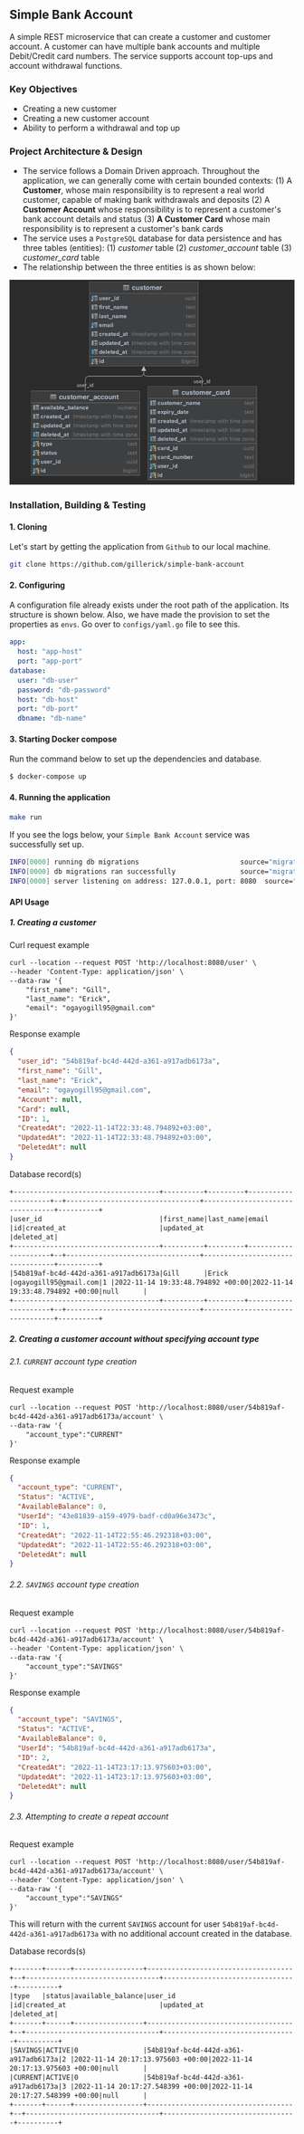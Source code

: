 ## Simple Bank Account

A simple REST microservice that can create a customer and customer account. A customer can have multiple bank accounts
and multiple Debit/Credit card numbers. The service supports account top-ups and account withdrawal functions.

### Key Objectives

- Creating a new customer
- Creating a new customer account
- Ability to perform a withdrawal and top up

### Project Architecture & Design

- The service follows a Domain Driven approach. Throughout the
  application,
  we can generally come with certain bounded contexts: (1) A **Customer**, whose main responsibility is to
  represent a real world customer, capable of making bank withdrawals and deposits (2) A **Customer Account** whose
  responsibility is to represent a customer's bank account details and status (3) **A Customer Card** whose main
  responsibility
  is to represent a customer's bank cards
- The service uses a `PostgreSQL` database for data persistence and has three tables (entities): (1) _customer_ table (2)
  _customer_account_ table (3) _customer_card_ table
- The relationship between the three entities is as shown below:

![img_1.png](img_1.png)

### Installation, Building & Testing

#### 1. Cloning

Let's start by getting the application from `Github` to our local machine.

```bash
git clone https://github.com/gillerick/simple-bank-account
```

#### 2. Configuring

A configuration file already exists under the root path of the application. Its structure is shown below. Also, we
have made the provision to set the properties as `envs`. Go over to ``configs/yaml.go`` file to see this.

```yaml
app:
  host: "app-host"
  port: "app-port"
database:
  user: "db-user"
  password: "db-password"
  host: "db-host"
  port: "db-port"
  dbname: "db-name"
```

#### 3. Starting Docker compose

Run the command below to set up the dependencies and database.

```bash
$ docker-compose up
```

#### 4. Running the application

```bash
make run
```

If you see the logs below, your `Simple Bank Account` service was successfully set up.

```bash
INFO[0000] running db migrations                         source="migrations.go:10"
INFO[0000] db migrations ran successfully                source="migrations.go:17"
INFO[0000] server listening on address: 127.0.0.1, port: 8080  source="server.go:23"
```

#### API Usage

##### 1. Creating a customer

Curl request example

```curl
curl --location --request POST 'http://localhost:8080/user' \
--header 'Content-Type: application/json' \
--data-raw '{
    "first_name": "Gill",
    "last_name": "Erick",
    "email": "ogayogill95@gmail.com"
}'
```

Response example

```json
{
  "user_id": "54b819af-bc4d-442d-a361-a917adb6173a",
  "first_name": "Gill",
  "last_name": "Erick",
  "email": "ogayogill95@gmail.com",
  "Account": null,
  "Card": null,
  "ID": 1,
  "CreatedAt": "2022-11-14T22:33:48.794892+03:00",
  "UpdatedAt": "2022-11-14T22:33:48.794892+03:00",
  "DeletedAt": null
}
```

Database record(s)

```
+------------------------------------+----------+---------+---------------------+--+---------------------------------+---------------------------------+----------+
|user_id                             |first_name|last_name|email                |id|created_at                       |updated_at                       |deleted_at|
+------------------------------------+----------+---------+---------------------+--+---------------------------------+---------------------------------+----------+
|54b819af-bc4d-442d-a361-a917adb6173a|Gill      |Erick    |ogayogill95@gmail.com|1 |2022-11-14 19:33:48.794892 +00:00|2022-11-14 19:33:48.794892 +00:00|null      |
+------------------------------------+----------+---------+---------------------+--+---------------------------------+---------------------------------+----------+
```

##### 2. Creating a customer account without specifying account type

###### 2.1. `CURRENT` account type creation

Request example

```curl
curl --location --request POST 'http://localhost:8080/user/54b819af-bc4d-442d-a361-a917adb6173a/account' \
--data-raw '{
    "account_type":"CURRENT"
}'
```

Response example

```json
{
  "account_type": "CURRENT",
  "Status": "ACTIVE",
  "AvailableBalance": 0,
  "UserId": "43e81839-a159-4979-badf-cd0a96e3473c",
  "ID": 1,
  "CreatedAt": "2022-11-14T22:55:46.292318+03:00",
  "UpdatedAt": "2022-11-14T22:55:46.292318+03:00",
  "DeletedAt": null
}
```

###### 2.2. `SAVINGS` account type creation

Request example

```curl
curl --location --request POST 'http://localhost:8080/user/54b819af-bc4d-442d-a361-a917adb6173a/account' \
--header 'Content-Type: application/json' \
--data-raw '{
    "account_type":"SAVINGS"
}'
```

Response example

```json
{
  "account_type": "SAVINGS",
  "Status": "ACTIVE",
  "AvailableBalance": 0,
  "UserId": "54b819af-bc4d-442d-a361-a917adb6173a",
  "ID": 2,
  "CreatedAt": "2022-11-14T23:17:13.975603+03:00",
  "UpdatedAt": "2022-11-14T23:17:13.975603+03:00",
  "DeletedAt": null
}
```

###### 2.3. Attempting to create a repeat account

Request example

```curl
curl --location --request POST 'http://localhost:8080/user/54b819af-bc4d-442d-a361-a917adb6173a/account' \
--header 'Content-Type: application/json' \
--data-raw '{
    "account_type":"SAVINGS"
}'
```

This will return with the current `SAVINGS` account for user `54b819af-bc4d-442d-a361-a917adb6173a` with no additional
account created in the database.

Database records(s)

```
+-------+------+-----------------+------------------------------------+--+---------------------------------+---------------------------------+----------+
|type   |status|available_balance|user_id                             |id|created_at                       |updated_at                       |deleted_at|
+-------+------+-----------------+------------------------------------+--+---------------------------------+---------------------------------+----------+
|SAVINGS|ACTIVE|0                |54b819af-bc4d-442d-a361-a917adb6173a|2 |2022-11-14 20:17:13.975603 +00:00|2022-11-14 20:17:13.975603 +00:00|null      |
|CURRENT|ACTIVE|0                |54b819af-bc4d-442d-a361-a917adb6173a|3 |2022-11-14 20:17:27.548399 +00:00|2022-11-14 20:17:27.548399 +00:00|null      |
+-------+------+-----------------+------------------------------------+--+---------------------------------+---------------------------------+----------+
```



